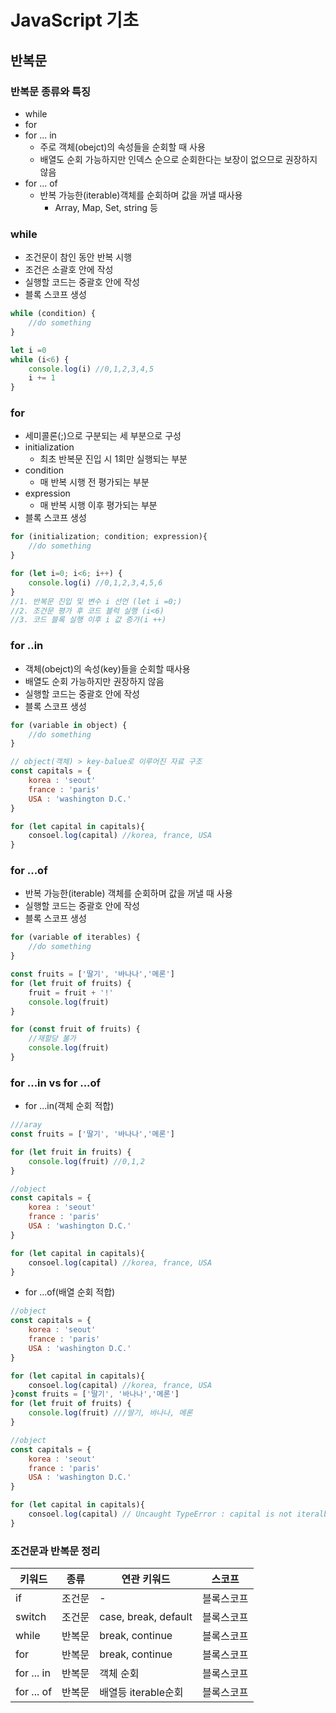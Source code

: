 # JavaScript 기초

## 반복문

### 반복문 종류와 특징

- while
- for
- for ... in
  - 주로 객체(obejct)의 속성들을 순회할 때 사용
  - 배열도 순회 가능하지만 인덱스 순으로 순회한다는 보장이 없으므로 권장하지 않음
- for ... of
  - 반복 가능한(iterable)객체를 순회하며 값을 꺼낼 때사용
    - Array, Map, Set, string 등

### while

- 조건문이 참인 동안 반복 시행
- 조건은 소괄호 안에 작성
- 실행할 코드는 중괄호 안에 작성
- 블록 스코프 생성

```javascript
while (condition) {
    //do something
}
```

```javascript
let i =0
while (i<6) {
    console.log(i) //0,1,2,3,4,5
    i += 1 
}
```

### for

- 세미콜론(;)으로 구분되는 세 부분으로 구성
- initialization
  - 최초 반복문 진입 시 1회만 실행되는 부분
- condition
  - 매 반복 시행 전 평가되는 부분
- expression
  - 매 반복 시행 이후 평가되는 부분
- 블록 스코프 생성

```javascript
for (initialization; condition; expression){
    //do something
}
```

```javascript
for (let i=0; i<6; i++) {
    console.log(i) //0,1,2,3,4,5,6
}
//1. 반복문 진입 및 변수 i 선언 (let i =0;)
//2. 조건문 평가 후 코드 블럭 실행 (i<6)
//3. 코드 블록 실행 이후 i 값 증가(i ++)
```



### for ..in

- 객체(obejct)의 속성(key)들을 순회할 때사용
- 배열도 순회 가능하지만 권장하지 않음
- 실행할 코드는 중괄호 안에 작성
- 블록 스코프 생성

```javascript
for (variable in object) {
    //do something
}
```

```javascript
// object(객체) > key-balue로 이루어진 자료 구조
const capitals = {
    korea : 'seout'
    france : 'paris'
    USA : 'washington D.C.'
}

for (let capital in capitals){
    consoel.log(capital) //korea, france, USA
}
```

### for ...of

- 반복 가능한(iterable) 객체를 순회하며 값을 꺼낼 때 사용
- 실행할 코드는 중괄호 안에 작성
- 블록 스코프 생성

```javascript
for (variable of iterables) {
    //do something
}
```

```javascript
const fruits = ['딸기', '바나나','메론']
for (let fruit of fruits) {
    fruit = fruit + '!'
    console.log(fruit)
}

for (const fruit of fruits) {
    //재할당 불가
    console.log(fruit)
}
```

### for ...in vs for ...of

- for ...in(객체 순회 적합)

```javascript
///aray
const fruits = ['딸기', '바나나','메론']

for (let fruit in fruits) {
    console.log(fruit) //0,1,2
}

//object
const capitals = {
    korea : 'seout'
    france : 'paris'
    USA : 'washington D.C.'
}

for (let capital in capitals){
    consoel.log(capital) //korea, france, USA
}
```

- for ...of(배열 순회 적합)

```javascript
//object
const capitals = {
    korea : 'seout'
    france : 'paris'
    USA : 'washington D.C.'
}

for (let capital in capitals){
    consoel.log(capital) //korea, france, USA
}const fruits = ['딸기', '바나나','메론']
for (let fruit of fruits) {
    console.log(fruit) ///딸기, 바나나, 메론
}

//object
const capitals = {
    korea : 'seout'
    france : 'paris'
    USA : 'washington D.C.'
}

for (let capital in capitals){
    consoel.log(capital) // Uncaught TypeError : capital is not iteralbe
}
```

### 조건문과 반복문 정리

| 키워드     | 종류   | 연관 키워드          | 스코프     |
| ---------- | ------ | -------------------- | ---------- |
| if         | 조건문 | -                    | 블록스코프 |
| switch     | 조건문 | case, break, default | 블록스코프 |
| while      | 반복문 | break, continue      | 블록스코프 |
| for        | 반복문 | break, continue      | 블록스코프 |
| for ... in | 반복문 | 객체 순회            | 블록스코프 |
| for ... of | 반복문 | 배열등 iterable순회  | 블록스코프 |

